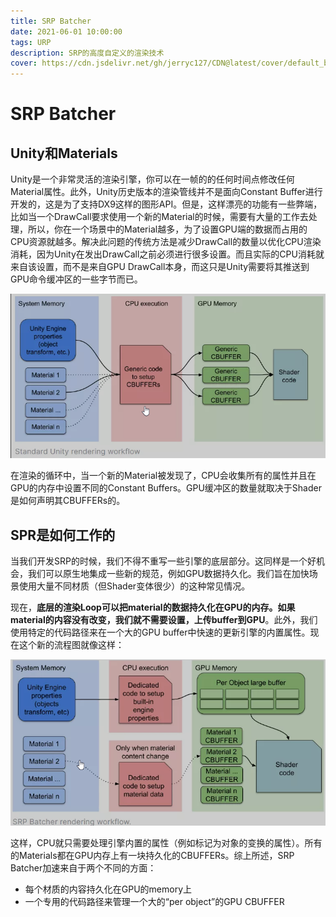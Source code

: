 ```yaml
---
title: SRP Batcher
date: 2021-06-01 10:00:00
tags: URP
description: SRP的高度自定义的渲染技术
cover: https://cdn.jsdelivr.net/gh/jerryc127/CDN@latest/cover/default_bg.png
---
```

# SRP Batcher
## Unity和Materials

Unity是一个非常灵活的渲染引擎，你可以在一帧的的任何时间点修改任何Material属性。此外，Unity历史版本的渲染管线并不是面向Constant Buffer进行开发的，这是为了支持DX9这样的图形API。但是，这样漂亮的功能有一些弊端，比如当一个DrawCall要求使用一个新的Material的时候，需要有大量的工作去处理，所以，你在一个场景中的Material越多，为了设置GPU端的数据而占用的CPU资源就越多。解决此问题的传统方法是减少DrawCall的数量以优化CPU渲染消耗，因为Unity在发出DrawCall之前必须进行很多设置。而且实际的CPU消耗就来自该设置，而不是来自GPU DrawCall本身，而这只是Unity需要将其推送到GPU命令缓冲区的一些字节而已。

![srp_1](008-SRPBatcher/srp_1.png)

在渲染的循环中，当一个新的Material被发现了，CPU会收集所有的属性并且在GPU的内存中设置不同的Constant Buffers。GPU缓冲区的数量就取决于Shader是如何声明其CBUFFERs的。

## SPR是如何工作的

当我们开发SRP的时候，我们不得不重写一些引擎的底层部分。这同样是一个好机会，我们可以原生地集成一些新的规范，例如GPU数据持久化。我们旨在加快场景使用大量不同材质（但Shader变体很少）的这种常见情况。

现在，**底层的渲染Loop可以把material的数据持久化在GPU的内存。如果material的内容没有改变，我们就不需要设置，上传buffer到GPU**。此外，我们使用特定的代码路径来在一个大的GPU buffer中快速的更新引擎的内置属性。现在这个新的流程图就像这样：

![srp_2](008-SRPBatcher/srp_2.png)

这样，CPU就只需要处理引擎内置的属性（例如标记为对象的变换的属性）。所有的Materials都在GPU内存上有一块持久化的CBUFFERs。综上所述，SRP Batcher加速来自于两个不同的方面：

-   每个材质的内容持久化在GPU的memory上
-   一个专用的代码路径来管理一个大的“per object”的GPU CBUFFER